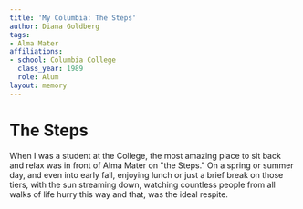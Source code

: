 ```yaml
---
title: 'My Columbia: The Steps'
author: Diana Goldberg
tags:
- Alma Mater
affiliations:
- school: Columbia College
  class_year: 1989
  role: Alum
layout: memory
---
```


# The Steps

When I was a student at the College, the most amazing place to sit back and relax was in front of Alma Mater on "the Steps." On a spring or summer day, and even into early fall, enjoying lunch or just a brief break on those tiers, with the sun streaming down, watching countless people from all walks of life hurry this way and that, was the ideal respite.
